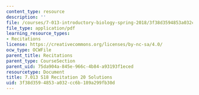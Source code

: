 ```yaml
---
content_type: resource
description: ''
file: /courses/7-013-introductory-biology-spring-2018/3f38d3594853a032cc6b189a299fb30d_MIT7_013s18R20S.pdf
file_type: application/pdf
learning_resource_types:
- Recitations
license: https://creativecommons.org/licenses/by-nc-sa/4.0/
ocw_type: OCWFile
parent_title: Recitations
parent_type: CourseSection
parent_uid: 75da904a-845e-966c-4b84-a93193f1eced
resourcetype: Document
title: 7.013 S18 Recitation 20 Solutions
uid: 3f38d359-4853-a032-cc6b-189a299fb30d
---
```

